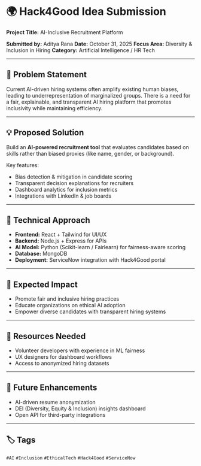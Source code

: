 # 🌍 Hack4Good Idea Submission

**Project Title:** AI-Inclusive Recruitment Platform

**Submitted by:** Aditya Rana
**Date:** October 31, 2025
**Focus Area:** Diversity & Inclusion in Hiring
**Category:** Artificial Intelligence / HR Tech

---

## 🧠 Problem Statement

Current AI-driven hiring systems often amplify existing human biases, leading to underrepresentation of marginalized groups. There is a need for a fair, explainable, and transparent AI hiring platform that promotes inclusivity while maintaining efficiency.

---

## 💡 Proposed Solution

Build an **AI-powered recruitment tool** that evaluates candidates based on skills rather than biased proxies (like name, gender, or background).

Key features:

* Bias detection & mitigation in candidate scoring
* Transparent decision explanations for recruiters
* Dashboard analytics for inclusion metrics
* Integrations with LinkedIn & job boards

---

## 🧩 Technical Approach

* **Frontend:** React + Tailwind for UI/UX
* **Backend:** Node.js + Express for APIs
* **AI Model:** Python (Scikit-learn / Fairlearn) for fairness-aware scoring
* **Database:** MongoDB
* **Deployment:** ServiceNow integration with Hack4Good portal

---

## 🌱 Expected Impact

* Promote fair and inclusive hiring practices
* Educate organizations on ethical AI adoption
* Empower diverse candidates with transparent hiring systems

---

## 🧰 Resources Needed

* Volunteer developers with experience in ML fairness
* UX designers for dashboard workflows
* Access to anonymized hiring datasets

---

## 🚀 Future Enhancements

* AI-driven resume anonymization
* DEI (Diversity, Equity & Inclusion) insights dashboard
* Open API for third-party integrations

---

## 🏷️ Tags

`#AI` `#Inclusion` `#EthicalTech` `#Hack4Good` `#ServiceNow`
